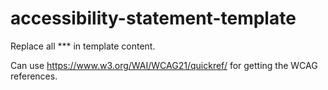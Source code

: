 # accessibility-statement-template
Replace all *** in template content.
 
Can use https://www.w3.org/WAI/WCAG21/quickref/ for getting the WCAG references.
